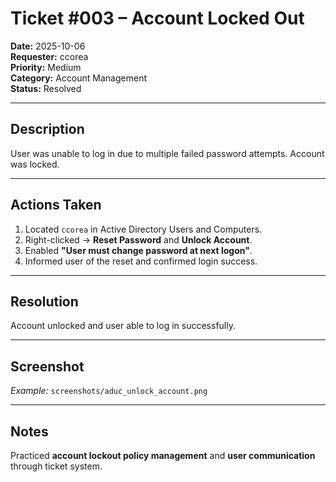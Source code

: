 # Ticket #003 – Account Locked Out

**Date:** 2025-10-06  
**Requester:** ccorea  
**Priority:** Medium  
**Category:** Account Management  
**Status:** Resolved  

---

## Description
User was unable to log in due to multiple failed password attempts. Account was locked.

---

## Actions Taken
1. Located `ccorea` in Active Directory Users and Computers.  
2. Right-clicked → **Reset Password** and **Unlock Account**.  
3. Enabled **"User must change password at next logon"**.  
4. Informed user of the reset and confirmed login success.

---

## Resolution
Account unlocked and user able to log in successfully.

---

## Screenshot
*Example:* `screenshots/aduc_unlock_account.png`

---

## Notes
Practiced **account lockout policy management** and **user communication** through ticket system.
